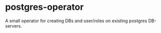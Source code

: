 # postgres-operator
A small operator for creating DBs and user/roles on existing postgres DB-servers. 
